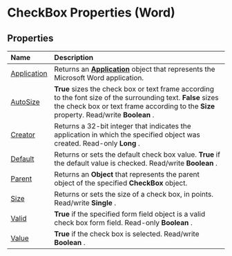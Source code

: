 
# CheckBox Properties (Word)

## Properties



|**Name**|**Description**|
|:-----|:-----|
|[Application](54a12305-440d-3291-217d-6d14576ce4b9.md)|Returns an  **[Application](d1cf6f8f-4e88-bf01-93b4-90a83f79cb44.md)** object that represents the Microsoft Word application.|
|[AutoSize](2398256b-3711-6cdf-85c4-0511c285d13f.md)| **True** sizes the check box or text frame according to the font size of the surrounding text. **False** sizes the check box or text frame according to the **Size** property. Read/write **Boolean** .|
|[Creator](f06ad900-28b8-2823-0c6a-c535fcae6a4f.md)|Returns a 32-bit integer that indicates the application in which the specified object was created. Read-only  **Long** .|
|[Default](49e27047-aee0-bf84-ce44-7d30d7f863e8.md)|Returns or sets the default check box value.  **True** if the default value is checked. Read/write **Boolean** .|
|[Parent](39d08d67-0bef-3b43-a136-6091179be347.md)|Returns an  **Object** that represents the parent object of the specified **CheckBox** object.|
|[Size](1e7fe0d6-7dd9-c19b-a5b4-f60f99ee6bae.md)|Returns or sets the size of a check box, in points. Read/write  **Single** .|
|[Valid](5f14faf3-8025-709d-67a4-7ba0ae46b467.md)| **True** if the specified form field object is a valid check box form field. Read-only **Boolean** .|
|[Value](27ba479a-67ac-68fa-0245-5f7901be3aaa.md)| **True** if the check box is selected. Read/write **Boolean** .|
